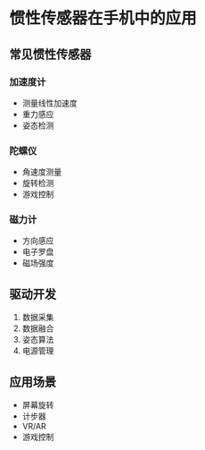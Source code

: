 # 惯性传感器在手机中的应用

## 常见惯性传感器
### 加速度计
- 测量线性加速度
- 重力感应
- 姿态检测

### 陀螺仪
- 角速度测量
- 旋转检测
- 游戏控制

### 磁力计
- 方向感应
- 电子罗盘
- 磁场强度

## 驱动开发
1. 数据采集
2. 数据融合
3. 姿态算法
4. 电源管理

## 应用场景
- 屏幕旋转
- 计步器
- VR/AR
- 游戏控制
